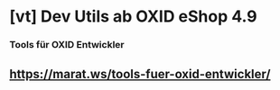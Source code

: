 [vt] Dev Utils ab OXID eShop 4.9
===========

### Tools für OXID Entwickler
## https://marat.ws/tools-fuer-oxid-entwickler/
